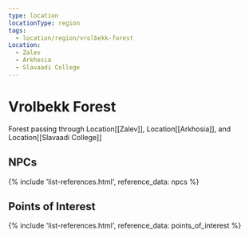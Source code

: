 ```yaml
---
type: location
locationType: region
tags:
  - location/region/vrolbekk-forest
Location:
  - Zalev
  - Arkhosia
  - Slavaadi College
---
```


# Vrolbekk Forest
Forest passing through <span class="dataview inline-field"><span class="inline-field-key">Location</span><span class="inline-field-value">[[Zalev]]</span></span>, <span class="dataview inline-field"><span class="inline-field-key">Location</span><span class="inline-field-value">[[Arkhosia]]</span></span>, and <span class="dataview inline-field"><span class="inline-field-key">Location</span><span class="inline-field-value">[[Slavaadi College]]</span></span>

## NPCs

{% include 'list-references.html', reference_data: npcs %}



## Points of Interest

{% include 'list-references.html', reference_data: points_of_interest %}
